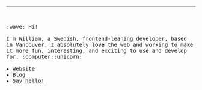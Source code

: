 <p align="center">
  <img
    src="https://user-images.githubusercontent.com/38357771/87080095-f4f64400-c1db-11ea-825f-7951ee0373a4.gif"
    alt=""
  >
</p>

<hr>
<br>

<p width="80%">
  <samp>
    :wave: Hi!
    <br><br>
    I'm William, a Swedish, frontend-leaning developer, based in
    Vancouver. I absolutely <b>love</b> the web and working to make it more
    fun, interesting, and exciting to use and develop for. :computer::unicorn:
    <br><br>
    ▸
    <a
      href="https://shwilliam.com"
      target="_blank"
      rel="noopener noreferrer"
    >
      Website
    </a>
    <br>
    ▸
    <a
      href="https://shwilliam.com/blog"
      target="_blank"
      rel="noopener noreferrer"
    >
      Blog
    </a>
    <br>
    ▸
    <a
      href="mailto:shwilliam@hey.com?subject=👋%20Hey!"
    >
      Say hello!
    </a>
  </samp>
</p>

